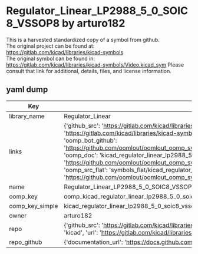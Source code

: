 # Regulator_Linear_LP2988_5_0_SOIC8_VSSOP8 by arturo182  
This is a harvested standardized copy of a symbol from github.  
The original project can be found at:  
https://gitlab.com/kicad/libraries/kicad-symbols  
The original symbol can be found in:
https://gitlab.com/kicad/libraries/kicad-symbols/Video.kicad_sym
Please consult that link for additional, details, files, and license information.  
## yaml dump  
| Key | Value |  
| --- | --- |  
| library_name | Regulator_Linear |  
| links | {'github_src': 'https://gitlab.com/kicad/libraries/kicad-symbols/Video.kicad_sym', 'github_src_repo': 'https://gitlab.com/kicad/libraries/kicad-symbols', 'oomp_bot': 'kicad_regulator_linear_lp2988_5_0_soic8_vssop8/working', 'oomp_bot_github': 'https://github.com/oomlout/oomlout_oomp_symbol_bot/tree/main/kicad_regulator_linear_lp2988_5_0_soic8_vssop8/working', 'oomp_doc': 'kicad_regulator_linear_lp2988_5_0_soic8_vssop8/working', 'oomp_doc_github': 'https://github.com/oomlout/oomlout_oomp_symbol_doc/tree/main/kicad_regulator_linear_lp2988_5_0_soic8_vssop8/working', 'oomp_src_flat': 'symbols_flat/kicad_regulator_linear_lp2988_5_0_soic8_vssop8/working', 'oomp_src_flat_github': 'https://github.com/oomlout/oomlout_oomp_symbol_src/tree/main/kicad_regulator_linear_lp2988_5_0_soic8_vssop8/working'} |  
| name | Regulator_Linear_LP2988_5_0_SOIC8_VSSOP8 |  
| oomp_key | oomp_kicad_regulator_linear_lp2988_5_0_soic8_vssop8 |  
| oomp_key_simple | kicad_regulator_linear_lp2988_5_0_soic8_vssop8 |  
| owner | arturo182 |  
| repo | {'github_src': 'https://gitlab.com/kicad/libraries/kicad-symbols/Video.kicad_sym', 'name': 'libraries/kicad-symbols', 'owner': 'kicad', 'url': 'https://gitlab.com/kicad/libraries/kicad-symbols'} |  
| repo_github | {'documentation_url': 'https://docs.github.com/rest/repos/repos#get-a-repository', 'message': 'Not Found'} |  

